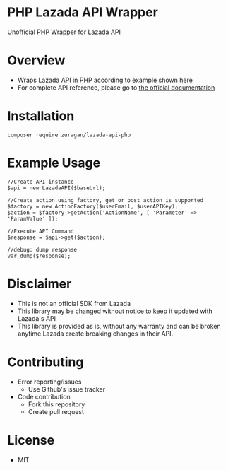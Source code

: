 # PHP Lazada API Wrapper

Unofficial PHP Wrapper for Lazada API

# Overview
* Wraps Lazada API in PHP according to example shown [here](https://lazada-sellercenter.readme.io/docs/signing-requests)
* For complete API reference, please go to [the official documentation](https://lazada-sellercenter.readme.io)

# Installation
```
composer require zuragan/lazada-api-php
```

# Example Usage

```
//Create API instance
$api = new LazadaAPI($baseUrl);

//Create action using factory, get or post action is supported
$factory = new ActionFactory($userEmail, $userAPIKey);
$action = $factory->getAction('ActionName', [ 'Parameter' => 'ParamValue' ]);

//Execute API Command
$response = $api->get($action);

//debug: dump response
var_dump($response);
```

# Disclaimer
* This is not an official SDK from Lazada
* This library may be changed without notice to keep it updated with Lazada's API
* This library is provided as is, without any warranty and can be broken anytime Lazada create breaking changes in their API.

# Contributing
* Error reporting/issues
    * Use Github's issue tracker
* Code contribution
    * Fork this repository
    * Create pull request

# License
* MIT
